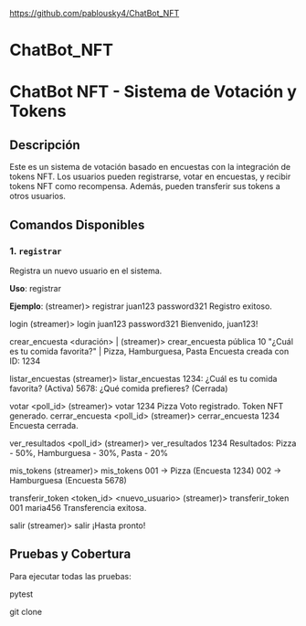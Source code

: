 https://github.com/pablousky4/ChatBot_NFT
# ChatBot_NFT

# ChatBot NFT - Sistema de Votación y Tokens

## Descripción

Este es un sistema de votación basado en encuestas con la integración de tokens NFT. Los usuarios pueden registrarse, votar en encuestas, y recibir tokens NFT como recompensa. Además, pueden transferir sus tokens a otros usuarios.

## Comandos Disponibles

### 1. `registrar`
Registra un nuevo usuario en el sistema.

**Uso**: 
registrar <username> <password>

**Ejemplo**:
(streamer)> registrar juan123 password321
Registro exitoso.

login <username> <password>
(streamer)> login juan123 password321
Bienvenido, juan123!

crear_encuesta <tipo> <duración> <pregunta> | <opciones separadas por coma>
(streamer)> crear_encuesta pública 10 "¿Cuál es tu comida favorita?" | Pizza, Hamburguesa, Pasta
Encuesta creada con ID: 1234

listar_encuestas
(streamer)> listar_encuestas
1234: ¿Cuál es tu comida favorita? (Activa)
5678: ¿Qué comida prefieres? (Cerrada)

votar <poll_id> <opcion>
(streamer)> votar 1234 Pizza
Voto registrado. Token NFT generado.
cerrar_encuesta <poll_id>
(streamer)> cerrar_encuesta 1234
Encuesta cerrada.

ver_resultados <poll_id>
(streamer)> ver_resultados 1234
Resultados: Pizza - 50%, Hamburguesa - 30%, Pasta - 20%

mis_tokens
(streamer)> mis_tokens
001 → Pizza (Encuesta 1234)
002 → Hamburguesa (Encuesta 5678)

transferir_token <token_id> <nuevo_usuario>
(streamer)> transferir_token 001 maria456
Transferencia exitosa.

salir
(streamer)> salir
¡Hasta pronto!

## Pruebas y Cobertura

Para ejecutar todas las pruebas:

pytest

git clone <url-del-repositorio>

